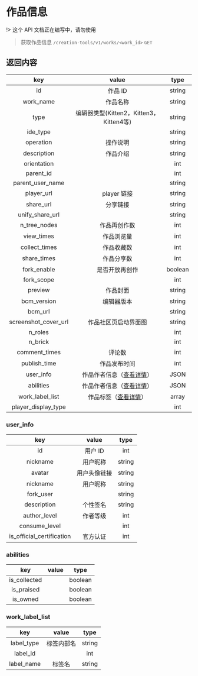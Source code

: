 # 作品信息

!> 这个 API 文档正在编写中，请勿使用

> 获取作品信息
> `/creation-tools/v1/works/<work_id>` `GET`

## 返回内容

|         key         |                  value                  |  type  |
| :------------------: | :--------------------------------------: | :-----: |
|          id          |                 作品 ID                 | string |
|      work_name      |                 作品名称                 | string |
|         type         | 编辑器类型(Kitten2，Kitten3，Kitten4等) | string |
|       ide_type       |                                          | string |
|      operation      |                 操作说明                 | string |
|     description     |                 作品介绍                 | string |
|     orientation     |                                          |   int   |
|      parent_id      |                                          |   int   |
|   parent_user_name   |                                          | string |
|      player_url      |               player 链接               | string |
|      share_url      |                 分享链接                 | string |
|   unify_share_url   |                                          | string |
|     n_tree_nodes     |               作品再创作数               |   int   |
|      view_times      |                作品浏览量                |   int   |
|    collect_times    |                作品收藏数                |   int   |
|     share_times     |                作品分享数                |   int   |
|     fork_enable     |              是否开放再创作              | boolean |
|      fork_scope      |                                          |   int   |
|       preview       |                 作品封面                 | string |
|     bcm_version     |                编辑器版本                | string |
|       bcm_url       |                                          | string |
| screenshot_cover_url |           作品社区页启动界面图           | string |
|       n_roles       |                                          |   int   |
|       n_brick       |                                          |   int   |
|    comment_times    |                  评论数                  |   int   |
|     publish_time     |               作品发布时间               |   int   |
|      user_info      |  作品作者信息（[查看详情](#user_info)）  |  JSON  |
|      abilities      |  作品作者信息（[查看详情](#abilities)）  |  JSON  |
|   work_label_list   | 作品标签（[查看详情](#work_label_list)） |  array  |
| player_display_type |                                          |   int   |

### user_info

|            key            |    value    |  type  |
| :-----------------------: | :----------: | :----: |
|            id            |   用户 ID   |  int  |
|         nickname         |   用户昵称   | string |
|          avatar          | 用户头像链接 | string |
|         nickname         |   用户昵称   | string |
|         fork_user         |              | string |
|        description        |   个性签名   | string |
|       author_level       |   作者等级   |  int  |
|       consume_level       |              |  int  |
| is_official_certification |   官方认证   |  int  |

### abilities

|     key     | value |  type  |
| :----------: | :---: | :-----: |
| is_collected |      | boolean |
|  is_praised  |      | boolean |
|   is_owned   |      | boolean |

### work_label_list


|    key    |   value   |  type  |
| :--------: | :--------: | :----: |
| label_type | 标签内部名 | string |
|  label_id  |            |  int  |
| label_name |   标签名   | string |
